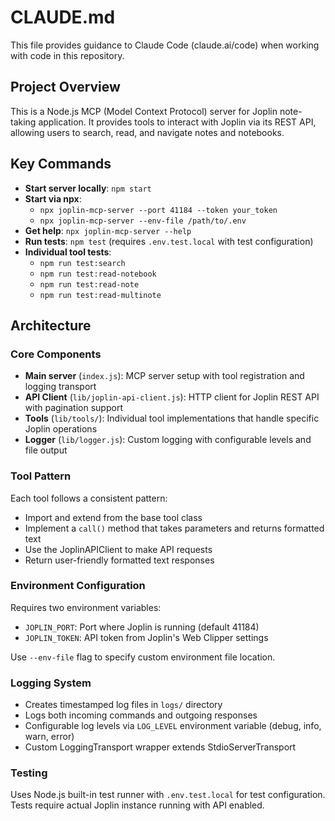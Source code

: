 # CLAUDE.md

This file provides guidance to Claude Code (claude.ai/code) when working with code in this repository.

## Project Overview

This is a Node.js MCP (Model Context Protocol) server for Joplin note-taking application. It provides tools to interact with Joplin via its REST API, allowing users to search, read, and navigate notes and notebooks.

## Key Commands

- **Start server locally**: `npm start`
- **Start via npx**:
  - `npx joplin-mcp-server --port 41184 --token your_token`
  - `npx joplin-mcp-server --env-file /path/to/.env`
- **Get help**: `npx joplin-mcp-server --help`
- **Run tests**: `npm test` (requires `.env.test.local` with test configuration)
- **Individual tool tests**:
  - `npm run test:search`
  - `npm run test:read-notebook`
  - `npm run test:read-note`
  - `npm run test:read-multinote`

## Architecture

### Core Components

- **Main server** (`index.js`): MCP server setup with tool registration and logging transport
- **API Client** (`lib/joplin-api-client.js`): HTTP client for Joplin REST API with pagination support
- **Tools** (`lib/tools/`): Individual tool implementations that handle specific Joplin operations
- **Logger** (`lib/logger.js`): Custom logging with configurable levels and file output

### Tool Pattern

Each tool follows a consistent pattern:

- Import and extend from the base tool class
- Implement a `call()` method that takes parameters and returns formatted text
- Use the JoplinAPIClient to make API requests
- Return user-friendly formatted text responses

### Environment Configuration

Requires two environment variables:

- `JOPLIN_PORT`: Port where Joplin is running (default 41184)
- `JOPLIN_TOKEN`: API token from Joplin's Web Clipper settings

Use `--env-file` flag to specify custom environment file location.

### Logging System

- Creates timestamped log files in `logs/` directory
- Logs both incoming commands and outgoing responses
- Configurable log levels via `LOG_LEVEL` environment variable (debug, info, warn, error)
- Custom LoggingTransport wrapper extends StdioServerTransport

### Testing

Uses Node.js built-in test runner with `.env.test.local` for test configuration. Tests require actual Joplin instance running with API enabled.
